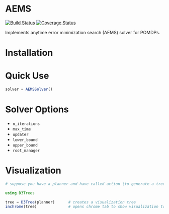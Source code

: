 # AEMS

[![Build Status](https://travis-ci.org/JuliaPOMDP/AEMS.jl.svg?branch=master)](https://travis-ci.org/JuliaPOMDP/AEMS.jl)
[![Coverage Status](https://coveralls.io/repos/JuliaPOMDP/AEMS.jl/badge.svg?branch=master&service=github)](https://coveralls.io/github/JuliaPOMDP/AEMS.jl?branch=master)

Implements anytime error minimization search (AEMS) solver for POMDPs.

# Installation


# Quick Use

```julia
solver = AEMSSolver()
```

# Solver Options

* `n_iterations` 
* `max_time`
* `updater`
* `lower_bound`
* `upper_bound`
* `root_manager`

# Visualization

```julia
# suppose you have a planner and have called action (to generate a tree)

using D3Trees

tree = D3Tree(planner)      # creates a visualization tree
inchrome(tree)              # opens chrome tab to show visualization tree
```
